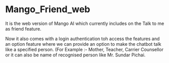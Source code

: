 # Mango_Friend_web
It is the web version of Mango AI which currently includes on the Talk to me as friend feature.

Now it also comes with a login authentication toh access the features and an option feature where we can provide an option to make the chatbot talk like a specified person.
(For Example :- Mother, Teacher, Carrier Counsellor or it can also be name of recognised person like Mr. Sundar Pichai.
